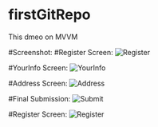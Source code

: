 # firstGitRepo
This dmeo on MVVM

#Screenshot:
#Register Screen: ![Register](https://github.com/rutujakamthe21/firstGitRepo/blob/main/Register.png)

#YourInfo Screen: ![YourInfo](https://github.com/rutujakamthe21/firstGitRepo/blob/main/YourInfo.png)

#Address Screen: ![Address](https://github.com/rutujakamthe21/firstGitRepo/blob/main/Address.png)

#Final Submission: ![Submit](https://github.com/rutujakamthe21/firstGitRepo/blob/main/Submit.png)

#Register Screen: ![Register](https://github.com/rutujakamthe21/firstGitRepo/blob/main/Register.png)

